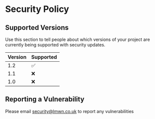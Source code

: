 # Security Policy

## Supported Versions

Use this section to tell people about which versions of your project are
currently being supported with security updates.

| Version | Supported          |
| ------- | ------------------ |
| 1.2 | :white_check_mark: |
| 1.1 | :x: |
| 1.0 | :x: |

## Reporting a Vulnerability

Please email security@lmwn.co.uk to report any vulnerabilities
